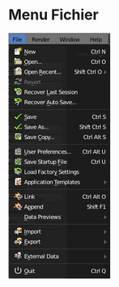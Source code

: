 # Menu Fichier

![Menu Fichier](https://raw.githubusercontent.com/gkesse/ReadyBlender/master/Notion/img/Menu_Fichier.png)


